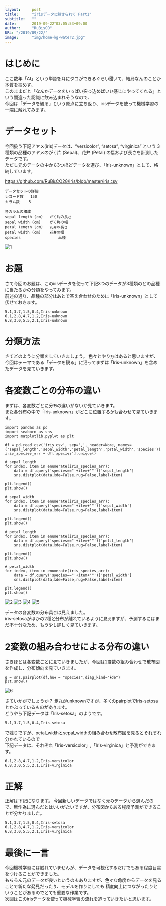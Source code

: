 ```yaml
---
layout:     post 
title:      "irisデータに魅せられて Part1"
subtitle:   ""
date:       2019-09-22T03:05:53+09:00
author:     "RuBisCO"
URL: "/2019/09/22/"
image:      "img/home-bg-water2.jpg"
---
```


# はじめに
ここ数年「AI」という単語を耳にタコができるぐらい聞いて、結局なんのことか本質を掴めず、  
このままだと「なんかデータをいっぱい突っ込めばいい感じにやってくれる」という間違った認識に飲み込まれそうなので、  
今回は「データを観る」という原点に立ち返り、irisデータを使って機械学習の一端に触れてみます。

# データセット
今回扱う下記アヤメ(iris)データは、“versicolor”, “setosa”, “virginica” という 3 種類の品種のアヤメのがく片 (Sepal)、花弁 (Petal) の幅および長さを計測したデータです。  
ただし元のデータの中から3つほどデータを選び、「Iris-unknown」として、格納しています。

https://github.com/RuBisCO28/Iris/blob/master/iris.csv

```
データセットの詳細
レコード数 	150
カラム数 	5

各カラムの構成
sepal length (cm) 	がく片の長さ
sepal width (cm) 	がく片の幅
petal length (cm) 	花弁の長さ
petal width (cm) 	花弁の幅
species                 品種
```

![1](/img/iris/1.png)

# お題
さて今回のお題は、このirisデータを使って下記3つのデータが3種類のどの品種に当たるかの分類をやってみます。  
前述の通り、品種の部分はあとで答え合わせのために「Iris-unknown」として伏せておきます。

```
5.1,3.7,1.5,0.4,Iris-unknown
6.1,2.8,4.7,1.2,Iris-unknown
6.8,3.0,5.5,2.1,Iris-unknown
```

# 分類方法
さてどのように分類をしていきましょう。
色々とやり方はあると思いますが、今回はテーマである「データを観る」に沿ってまずは「Iris-unknown」を含めたデータを見ていきます。

# 各変数ごとの分布の違い
まずは、各変数ごとに分布の違いがないか見ていきます。  
また各分布の中で「Iris-unknown」がどこに位置するかも合わせて見ていきます。

```
import pandas as pd
import seaborn as sns
import matplotlib.pyplot as plt

df = pd.read_csv('iris.csv', sep=',', header=None, names=('sepal_length','sepal_width','petal_length','petal_width','species'))
iris_species_arr = df['species'].unique()

# sepal_length
for index, item in enumerate(iris_species_arr):
    data = df.query('species=="'+item+'"')['sepal_length']
    sns.distplot(data,kde=False,rug=False,label=item)

plt.legend()
plt.show()

# sepal_width
for index, item in enumerate(iris_species_arr):
    data = df.query('species=="'+item+'"')['sepal_width']
    sns.distplot(data,kde=False,rug=False,label=item)

plt.legend()
plt.show()

# petal_length
for index, item in enumerate(iris_species_arr):
    data = df.query('species=="'+item+'"')['petal_length']
    sns.distplot(data,kde=False,rug=False,label=item)

plt.legend()
plt.show()

# petal_width
for index, item in enumerate(iris_species_arr):
    data = df.query('species=="'+item+'"')['petal_width']
    sns.distplot(data,kde=False,rug=False,label=item)

plt.legend()
plt.show()
```

![2](/img/iris/sepal_length.png)
![3](/img/iris/sepal_width.png)
![4](/img/iris/petal_length.png)
![5](/img/iris/petal_width.png)

データの各変数の分布具合は見えました。  
iris-setosaがほかの2種と分布が離れているように見えますが、予測するにはまだ不十分なため、もう少し詳しく見ていきます。

# 2変数の組み合わせによる分布の違い
さきほどは各変数ごとに見ていきましたが、今回は2変数の組み合わせで散布図を作成し、分布傾向を見ていきます。

```
g = sns.pairplot(df,hue = "species",diag_kind="kde")
plt.show()
```

![6](/img/iris/pairplot.png)

さていかがでしょうか？
赤丸がunknownですが、多くのpairplotでIris-setosaとかぶっているものがあります。  
どうやら下記データは「Iris-setosa」のようです。

```
5.1,3.7,1.5,0.4,Iris-setosa
```

で残りですが、petal_widthとsepal_widthの組み合わせ散布図を見るとそれぞれ分かれているので  
下記データは、それぞれ「Iris-versicolor」,「Iris-virginica」と予測ができます。

```
6.1,2.8,4.7,1.2,Iris-versicolor
6.8,3.0,5.5,2.1,Iris-virginica
```

# 正解
正解は下記になります。
今回新しいデータではなく元のデータから選んだので、無作為に選んだとはいいがたいですが、分布図からある程度予測ができることが分かりました。
```
5.1,3.7,1.5,0.4,Iris-setosa
6.1,2.8,4.7,1.2,Iris-versicolor
6.8,3.0,5.5,2.1,Iris-virginica
```

#  最後に一言
今回機械学習には触れていませんが、データを可視化するだけでもある程度目星をつけることができました。  
もちろん元のデータが良いというのもありますが、色々な角度からデータを見ることで新たな発見だったり、モデルを作りにしても 精度向上につながったりということがあるのでとても重要な作業です。  
次回はこのirisデータを使って機械学習の流れを追っていきたいと思います。
